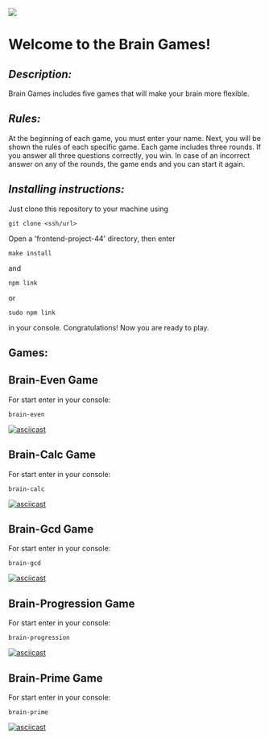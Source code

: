 <a href="https://codeclimate.com/github/DieWerkself/frontend-project-44/maintainability"><img src="https://api.codeclimate.com/v1/badges/8257451956e27be66dc1/maintainability" /></a>

# Welcome to the Brain Games!

## **_Description:_**
Brain Games includes five games that will make your brain more flexible.

## **_Rules:_**
At the beginning of each game, you must enter your name.
Next, you will be shown the rules of each specific game.
Each game includes three rounds. If you answer all three questions correctly, you win.
In case of an incorrect answer on any of the rounds, the game ends and you can start it again.

## **_Installing instructions:_**

Just clone this repository to your machine using
```
git clone <ssh/url>
```
Open a 'frontend-project-44' directory, then enter
```
make install
```
and
```
npm link
```
or
```
sudo npm link
```
in your console. Congratulations! Now you are ready to play.

## Games:

## Brain-Even Game
For start enter in your console:
```
brain-even
```
[![asciicast](https://asciinema.org/a/g0grj6v5EspXPnXahCruP7VNz.svg)](https://asciinema.org/a/g0grj6v5EspXPnXahCruP7VNz)

## Brain-Calc Game
For start enter in your console:
```
brain-calc
```
[![asciicast](https://asciinema.org/a/qTQC1NvawTfrCdhsuvFS7IhMH.svg)](https://asciinema.org/a/qTQC1NvawTfrCdhsuvFS7IhMH)

## Brain-Gcd Game
For start enter in your console:
```
brain-gcd
```
[![asciicast](https://asciinema.org/a/YrgHxmuB7pZrOVNFkULo91XuH.svg)](https://asciinema.org/a/YrgHxmuB7pZrOVNFkULo91XuH)

## Brain-Progression Game
For start enter in your console:
```
brain-progression
```
[![asciicast](https://asciinema.org/a/Rf4mWMtQpWqN0Am8Ejup1EEyt.svg)](https://asciinema.org/a/Rf4mWMtQpWqN0Am8Ejup1EEyt)

## Brain-Prime Game
For start enter in your console:
```
brain-prime
```
[![asciicast](https://asciinema.org/a/fqi3DOy3IO1NfNiVkJ3L7L5o7.svg)](https://asciinema.org/a/fqi3DOy3IO1NfNiVkJ3L7L5o7)
